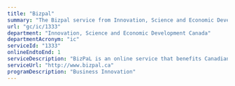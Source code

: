 ```yaml
---
title: "Bizpal"
summary: "The Bizpal service from Innovation, Science and Economic Development Canada is available end-to-end online, according to the GC Service Inventory."
url: "gc/ic/1333"
department: "Innovation, Science and Economic Development Canada"
departmentAcronym: "ic"
serviceId: "1333"
onlineEndtoEnd: 1
serviceDescription: "BizPaL is an online service that benefits Canadian businesses by helping them identify which permits and licences they require and how to obtain them. Entrepreneurs simply select the business activities they plan to undertake and BizPaL then automatically generates a list of all required permits and licences from all levels of government (federal, provincial, territorial and municipal), along with basic information on each, and links to government sites where the entrepreneur can learn more and, in some cases, apply online. Each jurisdiction researches and inputs the permits and licences for the BizPaL service relevant to their level of government and has the option to either use the BizPaL interface or their own interface for the tool - using the BizPaL API."
serviceUrl: "http://www.bizpal.ca"
programDescription: "Business Innovation"
---
```

